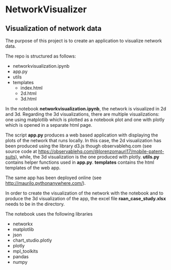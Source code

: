 # NetworkVisualizer
## Visualization of network data

The purpose of this project is to create an application to visualize network data.

The repo is structured as follows: 
* networkvisualization.ipynb
* app.py
* utils
* templates
  * index.html
  * 2d.html
  * 3d.html  
  
In the notebook **networkvisualization.ipynb**, the network is visualized in 2d and 3d. Regarding the 3d visualizations, there are multiple visualizations: one using matplotlib which is plotted as a notebook plot and one with plotly which is opened in a separate html page.


The script **app.py** produces a web based application with displaying the plots of the network that runs locally. In this case, the 2d visualization has been produced using the library d3.js though observablehq.com (see source code at https://observablehq.com/@lorenzomauri17/mobile-patent-suits), while, the 3d visualization is the one produced with plotly. **utils.py** contains helper functions used in **app.py**. 
**templates** contains the html templates of the web app.

The same app has been deployed online (see http://maurilo.pythonanywhere.com/).

In order to create the visualization of the network with the notebook and to produce the 3d visualization of the app, the excel file **raan_case_study.xlsx** needs to be in the directory.

The notebook uses the following libraries 
  * networkx
  * matplotlib
  * json
  * chart_studio.plotly 
  * plotly
  * mpl_toolkits
  * pandas
  * numpy

